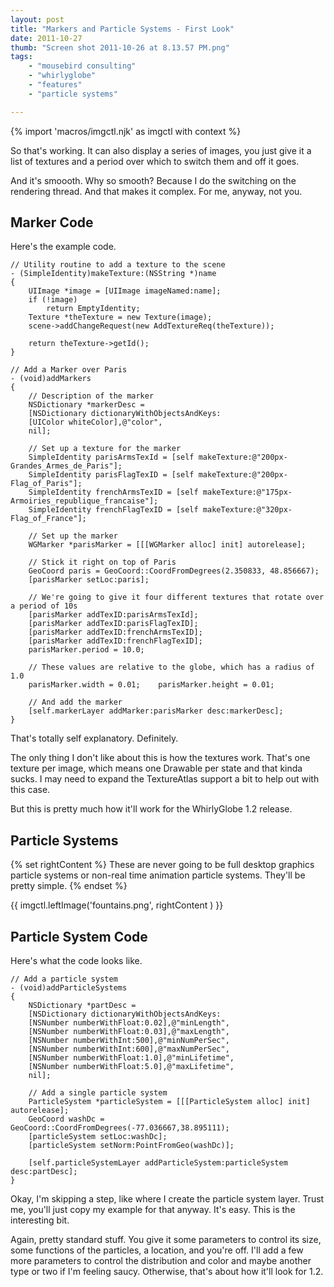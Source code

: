 ```yaml
---
layout: post
title: "Markers and Particle Systems - First Look"
date: 2011-10-27
thumb: "Screen shot 2011-10-26 at 8.13.57 PM.png"
tags: 
    - "mousebird consulting" 
    - "whirlyglobe"
    - "features"
    - "particle systems"

---
```


{% import 'macros/imgctl.njk' as imgctl with context %}

So that's working.  It can also display a series of images, you just give it a list of textures and a period over which to switch them and off it goes.

And it's smoooth.  Why so smooth?  Because I do the switching on the rendering thread.  And that makes it complex.  For me, anyway, not you.

## Marker Code

Here's the example code.

``` objc
// Utility routine to add a texture to the scene
- (SimpleIdentity)makeTexture:(NSString *)name
{
    UIImage *image = [UIImage imageNamed:name];
    if (!image)
        return EmptyIdentity;
    Texture *theTexture = new Texture(image);
    scene->addChangeRequest(new AddTextureReq(theTexture));

    return theTexture->getId();
}

// Add a Marker over Paris
- (void)addMarkers
{
    // Description of the marker
    NSDictionary *markerDesc =
    [NSDictionary dictionaryWithObjectsAndKeys:
    [UIColor whiteColor],@"color",
    nil];
    
    // Set up a texture for the marker
    SimpleIdentity parisArmsTexId = [self makeTexture:@"200px-Grandes_Armes_de_Paris"];
    SimpleIdentity parisFlagTexID = [self makeTexture:@"200px-Flag_of_Paris"];
    SimpleIdentity frenchArmsTexID = [self makeTexture:@"175px-Armoiries_republique_francaise"];
    SimpleIdentity frenchFlagTexID = [self makeTexture:@"320px-Flag_of_France"];

    // Set up the marker
    WGMarker *parisMarker = [[[WGMarker alloc] init] autorelease];
    
    // Stick it right on top of Paris
    GeoCoord paris = GeoCoord::CoordFromDegrees(2.350833, 48.856667);
    [parisMarker setLoc:paris];

    // We're going to give it four different textures that rotate over a period of 10s
    [parisMarker addTexID:parisArmsTexId];
    [parisMarker addTexID:parisFlagTexID];
    [parisMarker addTexID:frenchArmsTexID];
    [parisMarker addTexID:frenchFlagTexID];
    parisMarker.period = 10.0;

    // These values are relative to the globe, which has a radius of 1.0
    parisMarker.width = 0.01;    parisMarker.height = 0.01;
    
    // And add the marker
    [self.markerLayer addMarker:parisMarker desc:markerDesc];
}
```

That's totally self explanatory.  Definitely.

The only thing I don't like about this is how the textures work.  That's one texture per image, which means one Drawable per state and that kinda sucks.  I may need to expand the TextureAtlas support a bit to help out with this case.

But this is pretty much how it'll work for the WhirlyGlobe 1.2 release.

## Particle Systems

{% set rightContent %}
These are never going to be full desktop graphics particle systems or non-real time animation particle systems.  They'll be pretty simple.
{% endset %}

{{ imgctl.leftImage('fountains.png', rightContent ) }}

## Particle System Code

Here's what the code looks like.

<!-- Markdown Template -->
``` objc
// Add a particle system
- (void)addParticleSystems
{
    NSDictionary *partDesc =
    [NSDictionary dictionaryWithObjectsAndKeys:
    [NSNumber numberWithFloat:0.02],@"minLength",
    [NSNumber numberWithFloat:0.03],@"maxLength",
    [NSNumber numberWithInt:500],@"minNumPerSec",
    [NSNumber numberWithInt:600],@"maxNumPerSec",
    [NSNumber numberWithFloat:1.0],@"minLifetime",
    [NSNumber numberWithFloat:5.0],@"maxLifetime",
    nil];
    
    // Add a single particle system
    ParticleSystem *particleSystem = [[[ParticleSystem alloc] init] autorelease];
    GeoCoord washDc = GeoCoord::CoordFromDegrees(-77.036667,38.895111);
    [particleSystem setLoc:washDc];
    [particleSystem setNorm:PointFromGeo(washDc)];
    
    [self.particleSystemLayer addParticleSystem:particleSystem desc:partDesc];
}
```

Okay, I'm skipping a step, like where I create the particle system layer.  Trust me, you'll just copy my example for that anyway.  It's easy.  This is the interesting bit.

Again, pretty standard stuff.  You give it some parameters to control its size, some functions of the particles, a location, and you're off.  I'll add a few more parameters to control the distribution and color and maybe another type or two if I'm feeling saucy.  Otherwise, that's about how it'll look for 1.2.

